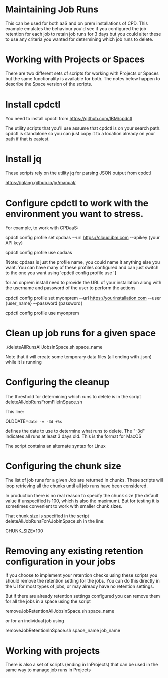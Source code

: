 # Maintaining Job Runs
This can be used for both aaS and on prem installations of CPD. This example emulates the behaviour you'd see if you configured the job retention for each job to retain job runs for 3 days but you could alter these to use any criteria you wanted for determining which job runs to delete.

# Working with Projects or Spaces

There are two different sets of scripts for working with Projects or Spaces but the same functionality is available for both.  The notes below happen to describe the Space version of the scripts.

# Install cpdctl

You need to install cpdctl from https://github.com/IBM/cpdctl

The utility scripts that you'll use assume that cpdctl is on your search path. cpdctl is standalone so you can just copy it to a location already on your path if that is easiest.

# Install jq

These scripts rely on the utility jq for parsing JSON output from cpdctl

https://jqlang.github.io/jq/manual/

# Configure cpdctl to work with the environment you want to stress.

For example, to work with CPDaaS:

cpdctl config profile set cpdaas --url https://cloud.ibm.com --apikey {your API key}

cpdctl config profile use cpdaas

[Note: cpdaas is just the profile name, you could name it anything else you want.  You can have many of these profiles configured and can just switch to the one you want using 'cpdctl config profile use ']


for an onprem install need to provide the URL of your installation along with the username and password of the user to perform the actions

cpdctl config profile set myonprem --url https://yourinstallation.com --user {user_name} --password {password}

cpdctl config profile use myonprem

# Clean up job runs for a given space

./deleteAllRunsAllJobsInSpace.sh space_name

Note that it will create some temporary data files (all ending with .json) while it is running

# Configuring the cleanup

The threshold for determining which runs to delete is in the script deleteAllJobRunsFromFileInSpace.sh

This line:

OLDDATE=`date -v -3d +%s`

defines the date to use to determine what runs to delete. The "-3d" indicates all runs at least 3 days old. This is the format for MacOS

The script contains an alternate syntax for Linux

# Configuring the chunk size

The list of job runs for a given Job are returned in chunks.  These scripts will loop retrieving all the chunks until all job runs have been considered.

In production there is no real reason to specify the chunk size (the default value if unspecified is 100, which is also the maximum).  But for testing it is sometimes convenient to work with smaller chunk sizes.

That chunk size is specified in the script deleteAllJobRunsForAJobInSpace.sh in the line:

CHUNK_SIZE=100

# Removing any existing retention configuration in your jobs

If you choose to implement your retention checks using these scripts you should remove the retention setting for the jobs.  You can do this directly in the UI for most types of jobs, or may already have no retention settings.

But if there are already retention settings configured you can remove them for all the jobs in a space using the script

removeJobRetentionAllJobsInSpace.sh space_name

or for an individual job using

removeJobRetentionInSpace.sh space_name job_name

# Working with projects

There is also a set of scripts (ending in InProjects) that can be used in the same way to manage job runs in Projects
